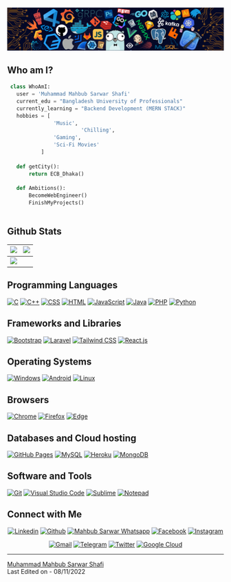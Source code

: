 ![Github Banner](https://github.com/Mahbub049/Mahbub049/blob/main/banner.png)

## Who am I?

 ```python
  class WhoAmI:
    user = 'Muhammad Mahbub Sarwar Shafi'
	current_edu = "Bangladesh University of Professionals"
    currently_learning = "Backend Development (MERN STACK)"
	hobbies = [
				'Music',
                         'Chilling',
			 	'Gaming',
				'Sci-Fi Movies'
			]
	
	def getCity():
		return ECB_Dhaka()
	
	def Ambitions():
		BecomeWebEngineer()
		FinishMyProjects()
	
 ```

 
## Github Stats

<img src="https://github-readme-stats.vercel.app/api?username=Mahbub049&&show_icons=true&count_private=true&theme=github_dark">|<img src="https://github-readme-streak-stats.herokuapp.com/?user=Mahbub049&theme=blueberry_duo"/>
|---|---|
<img src="https://github-readme-stats.vercel.app/api/top-langs/?username=Mahbub049&layout=compact&theme=github_dark"/>|

## Programming Languages

<p>
    <a href="#"><img alt="C" src="https://img.shields.io/badge/C%20-%232370ED.svg?logo=c&logoColor=white"></a>
    <a href="#"><img alt="C++" src="https://img.shields.io/badge/C++%20-%2300599C.svg?logo=c%2B%2B&logoColor=white"></a>
    <a href="#"><img alt="CSS" src="https://img.shields.io/badge/CSS%20-%231572B6.svg?logo=css3&logoColor=white"></a>
    <a href="#"><img alt="HTML" src="https://img.shields.io/badge/HTML%20-%23E34F26.svg?logo=html5&logoColor=white"></a>
    <a href="#"><img alt="JavaScript" src="https://img.shields.io/badge/JavaScript%20-%23F7DF1E.svg?logo=javascript&logoColor=black"></a>
    <a href="#"><img alt="Java" src="https://img.shields.io/badge/Java%20-FF1B2D?logo=java&logoColor=white"></a>
    <a href="#"><img alt="PHP" src="https://img.shields.io/badge/PHP%20-777BB4?logo=php&logoColor=white"></a>
    <a href="#"><img alt="Python" src="https://img.shields.io/badge/Python%20-3776AB?logo=python&logoColor=white"></a>
</p>

## Frameworks and Libraries
<p>
   <a href="#"><img alt="Bootstrap" src="https://img.shields.io/badge/Bootstrap-563D7C?logo=bootstrap&logoColor=white"></a>
   <a href="#"><img alt="Laravel" src="https://img.shields.io/badge/Laravel-FF1B2D?logo=Laravel&logoColor=white"></a>
   <a href="#"><img alt="Tailwind CSS" src="https://img.shields.io/badge/Tailwind_CSS-38B2AC?logo=Tailwind%20CSS&logoColor=white"></a>
   <a href="#"><img alt="React.js" src="https://img.shields.io/badge/React.js-61DAFB?logo=react&logoColor=white"></a>
</p>

## Operating Systems
<p>
	<a href="#"><img alt="Windows" src="https://img.shields.io/badge/Windows-0078D6?logo=windows&logoColor=white"></a>
	<a href="#"><img alt="Android" src="https://img.shields.io/badge/Android%20-%2311AB00.svg?logo=android&logoColor=white"></a>
	<a href="#"><img alt="Linux" src="https://img.shields.io/badge/Linux-FCC624?logo=linux&logoColor=black"></a>
</p>

## Browsers
<p>
	<a href="#"><img alt="Chrome" src="https://img.shields.io/badge/Google_chrome-4285F4?logo=Google-Chrome&logoColor=white"></a>
	<a href="#"><img alt="Firefox" src="https://img.shields.io/badge/Firefox-%23430098.svg?logo=Firefox&logoColor=violet"></a>
	<a href="#"><img alt="Edge" src="https://img.shields.io/badge/Microsoft_Edge-0078D7?logo=Microsoft-edge&logoColor=white"></a>
</p>

## Databases and Cloud hosting

<p>
    <a href="#"><img alt="GitHub Pages" src="https://img.shields.io/badge/GitHub%20Pages-%23327FC7.svg?logo=github&logoColor=white"></a>
    <a href="#"><img alt="MySQL" src="https://img.shields.io/badge/MySQL%20-0078d7.svg?logo=MySQL&logoColor=white"></a>
    <a href="#"><img alt="Heroku" src="https://img.shields.io/badge/Xampp%20-%23430098.svg?logo=xampp&logoColor=white"></a>
    <a href="#"><img alt="MongoDB" src="https://img.shields.io/badge/MongoDB-47A248?logo=mongodb&logoColor=white"></a>
</p> 

## Software and Tools
<p>
  <a href="#"><img alt="Git" src="https://img.shields.io/badge/Git%20-%23F05033.svg?logo=git&logoColor=white"></a>
  <a href="#"><img alt="Visual Studio Code" src="https://img.shields.io/badge/Visual%20Studio%20Code-0078d7.svg?logo=visual-studio-code&logoColor=white"></a>
	<a href="#"><img alt="Sublime" src="https://img.shields.io/badge/sublime_text-%23575757.svg?logo=sublime-text&logoColor=important"></a>
	<a href="#"><img alt="Notepad" src="https://img.shields.io/badge/Notepad++-90E59A.svg?logo=notepad%2B%2B&logoColor=black"></a>
</p>


## Connect with Me


<p align="center">
  <a href="https://www.linkedin.com/in/muhammad-mahbub-sarwar-shafi-9808b71a5"><img alt="Linkedin" title="Mahbub Sarwar Linkedin" src="https://img.shields.io/badge/LinkedIn-0077B5?style=for-the-badge&logo=linkedin&logoColor=white"></a>
  <a href="https://github.com/Mahbub049"><img alt="Github" title="Mahbub Sarwar Github" src="https://img.shields.io/badge/GitHub-100000?style=for-the-badge&logo=github&logoColor=white"></a>
  <a href="https://wa.me/01820909803"><img alt="Mahbub Sarwar Whatsapp" title="Mahbub Sarwar Whatsapp" src="https://img.shields.io/badge/Whatsapp-%2311AB00.svg?style=for-the-badge&logo=whatsapp&logoColor=white"></a>
  <a href="https://www.facebook.com/mahbub.sarwar46"><img alt="Facebook" title="Mahbub Sarwar FB" src="https://img.shields.io/badge/Facebook-1877F2?style=for-the-badge&logo=facebook&logoColor=white"></a>
  <a href="https://www.instagram.com/mahbub.sarwar"><img alt="Instagram" title="Mahbub Sarwar Instagram" src="https://img.shields.io/badge/Instagram-E4405F?style=for-the-badge&logo=instagram&logoColor=white"></a>
 </p>
 <p align="center">
  <a href="mailto:mahbubsarwar5@gmail.com"><img alt="Gmail" title="Mahbub Sarwar Gmail" src="https://img.shields.io/badge/Gmail-D14836?style=for-the-badge&logo=gmail&logoColor=white"></a>
  <a href="https://t.me/mahbub049"><img alt="Telegram" title="Mahbub Sarwar Telegram" src="https://img.shields.io/badge/Telegram-2CA5E0?style=for-the-badge&logo=telegram&logoColor=white"></a> 
<a href="https://twitter.com/MahbubSarwar9"><img alt="Twitter" title="Mahbub Sarwar Twitter" src="https://img.shields.io/badge/Twitter-1DA1F2?style=for-the-badge&logo=twitter&logoColor=white"></a>
<a href="https://www.cloudskillsboost.google/public_profiles/16e7b98c-c3fc-4c65-8efd-a0e801ddb97b"><img alt="Google Cloud" title="Muhammad Mahbub Sarwar's Cloud" src="https://img.shields.io/badge/Google_Cloud-4285F4?style=for-the-badge&logo=google-cloud&logoColor=white"></a>
</p>

------
[Muhammad Mahbub Sarwar Shafi](https://github.com/Mahbub049) <br>
Last Edited on - 08/11/2022
